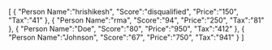 [
   {
      "Person Name":"hrishikesh",
      "Score":"disqualified",
      "Price":"150",
      "Tax":"41"
   },
   {
      "Person Name":"rma",
      "Score":"94",
      "Price":"250",
      "Tax":"81"
   },
   {
      "Person Name":"Doe",
      "Score":"80",
      "Price":"950",
      "Tax":"412"
   },
   {
      "Person Name":"Johnson",
      "Score":"67",
      "Price":"750",
      "Tax":"941"
   }
]
